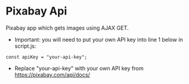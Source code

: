 # Pixabay Api
Pixabay app which gets images using AJAX GET.

- Important: you will need to put your own API key into line 1 below in script.js:
```
const apiKey = "your-api-key";
```

- Replace "your-api-key" with your own API key from https://pixabay.com/api/docs/
